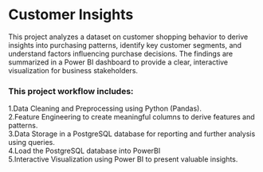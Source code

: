 
# Customer Insights

This project analyzes a dataset on customer shopping behavior to derive insights into purchasing patterns, identify key customer segments, and understand factors influencing purchase decisions. The findings are summarized in a Power BI dashboard to provide a clear, interactive visualization for business stakeholders.



### This project workflow includes: 

1.Data Cleaning and Preprocessing using Python (Pandas).  
2.Feature Engineering to create meaningful columns to derive features and patterns.  
3.Data Storage in a PostgreSQL database for reporting and further analysis using queries.  
4.Load the PostgreSQL database into PowerBI  
5.Interactive Visualization using Power BI to present valuable insights.  

